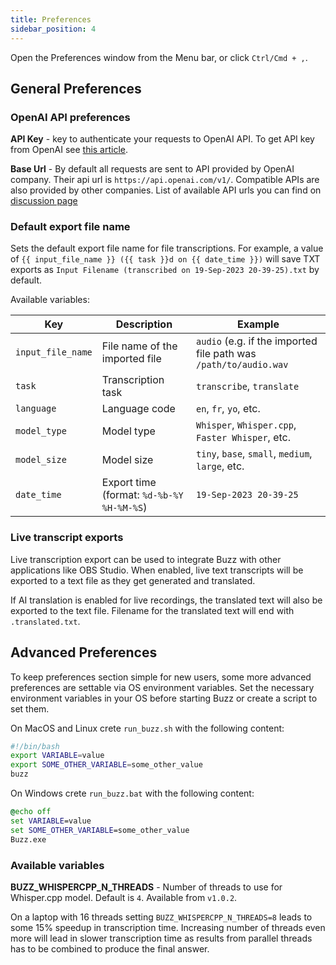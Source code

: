 ```yaml
---
title: Preferences
sidebar_position: 4
---
```


Open the Preferences window from the Menu bar, or click `Ctrl/Cmd + ,`.

## General Preferences

### OpenAI API preferences

**API Key** - key to authenticate your requests to OpenAI API. To get API key from OpenAI see [this article](https://help.openai.com/en/articles/4936850-where-do-i-find-my-openai-api-key). 

**Base Url** - By default all requests are sent to API provided by OpenAI company. Their api url is `https://api.openai.com/v1/`. Compatible APIs are also provided by other companies. List of available API urls you can find on [discussion page](https://github.com/chidiwilliams/buzz/discussions/827)

### Default export file name

Sets the default export file name for file transcriptions. For
example, a value of `{{ input_file_name }} ({{ task }}d on {{ date_time }})` will save TXT exports
as `Input Filename (transcribed on 19-Sep-2023 20-39-25).txt` by default.

Available variables:

| Key               | Description                               | Example                                                        |
|-------------------|-------------------------------------------|----------------------------------------------------------------|
| `input_file_name` | File name of the imported file            | `audio` (e.g. if the imported file path was `/path/to/audio.wav` |
| `task`            | Transcription task                        | `transcribe`, `translate`                                      |
| `language`        | Language code                             | `en`, `fr`, `yo`, etc.                                         |
| `model_type`      | Model type                                | `Whisper`, `Whisper.cpp`, `Faster Whisper`, etc.               |
| `model_size`      | Model size                                | `tiny`, `base`, `small`, `medium`, `large`, etc.               |
| `date_time`       | Export time (format: `%d-%b-%Y %H-%M-%S`) | `19-Sep-2023 20-39-25`                                         |

### Live transcript exports

Live transcription export can be used to integrate Buzz with other applications like OBS Studio. When enabled, live text transcripts will be exported to a text file as they get generated and translated.

If AI translation is enabled for live recordings, the translated text will also be exported to the text file. Filename for the translated text will end with `.translated.txt`. 

## Advanced Preferences

To keep preferences section simple for new users, some more advanced preferences are settable via OS environment variables. Set the necessary environment variables in your OS before starting Buzz or create a script to set them.

On MacOS and Linux crete `run_buzz.sh` with the following content:

```bash
#!/bin/bash
export VARIABLE=value
export SOME_OTHER_VARIABLE=some_other_value
buzz
```

On Windows crete `run_buzz.bat` with the following content:

```bat
@echo off
set VARIABLE=value
set SOME_OTHER_VARIABLE=some_other_value
Buzz.exe
```

### Available variables

**BUZZ_WHISPERCPP_N_THREADS** - Number of threads to use for Whisper.cpp model. Default is `4`. Available from `v1.0.2`. 

On a laptop with 16 threads setting `BUZZ_WHISPERCPP_N_THREADS=8` leads to some 15% speedup in transcription time. 
Increasing number of threads even more will lead in slower transcription time as results from parallel threads has to be 
combined to produce the final answer.